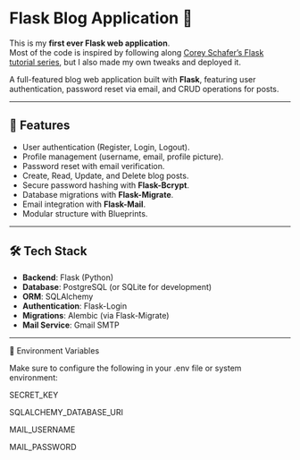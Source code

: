 

# Flask Blog Application 📝
This is my **first ever Flask web application**.  
Most of the code is inspired by following along [Corey Schafer’s Flask tutorial series](https://www.youtube.com/playlist?list=PL-osiE80TeTs4UjLw5MM6OjgkjFeUxCYH), but I also made my own tweaks and deployed it.

A full-featured blog web application built with **Flask**, featuring user authentication, password reset via email, and CRUD operations for posts.  

---

## 🚀 Features
- User authentication (Register, Login, Logout).
- Profile management (username, email, profile picture).
- Password reset with email verification.
- Create, Read, Update, and Delete blog posts.
- Secure password hashing with **Flask-Bcrypt**.
- Database migrations with **Flask-Migrate**.
- Email integration with **Flask-Mail**.
- Modular structure with Blueprints.

---

## 🛠 Tech Stack
- **Backend**: Flask (Python)
- **Database**: PostgreSQL (or SQLite for development)
- **ORM**: SQLAlchemy
- **Authentication**: Flask-Login
- **Migrations**: Alembic (via Flask-Migrate)
- **Mail Service**: Gmail SMTP

---
🔑 Environment Variables

Make sure to configure the following in your .env file or system environment:

SECRET_KEY

SQLALCHEMY_DATABASE_URI

MAIL_USERNAME

MAIL_PASSWORD
